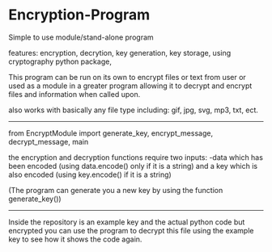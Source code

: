 # Encryption-Program
Simple to use module/stand-alone program

features:
encryption,
decrytion,
key generation,
key storage,
using cryptography python package,

This program can be run on its own to encrypt files or text from user or used as a module in a greater program allowing it to decrypt and encrypt files and information when 
called upon.

also works with basically any file type including: gif, jpg, svg, mp3, txt, ect.

--------

from EncryptModule import generate_key, encrypt_message, decrypt_message, main

the encryption and decryption functions require two inputs:
-data which has been encoded (using data.encode() only if it is a string)
and a key which is also encoded (using key.encode() if it is a string)

(The program can generate you a new key by using the function generate_key())

--------
Inside the repository is an example key and the actual python code but encrypted
you can use the program to decrypt this file using the example key to see how it shows the code again.


